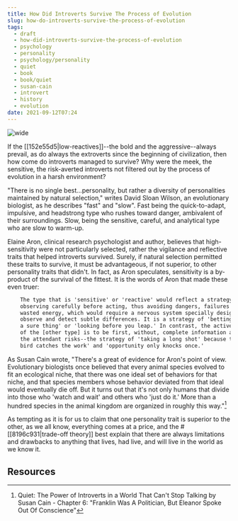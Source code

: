 ```yaml
---
title: How Did Introverts Survive The Process of Evolution
slug: how-do-introverts-survive-the-process-of-evolution
tags:
  - draft
  - how-did-introverts-survive-the-process-of-evolution
  - psychology
  - personality
  - psychology/personality
  - quiet
  - book
  - book/quiet
  - susan-cain
  - introvert
  - history
  - evolution
date: 2021-09-12T07:24
---
```



![wide](https://cdn.pixabay.com/photo/2015/03/26/15/55/the-thinker-692959_1280.jpg "image from Pixabay (cc)")

If the [[152e55d5|low-reactives]]--the bold and the aggressive--always prevail,
as do always the extroverts since the beginning of civilization, then how come
do introverts managed to survive? Why were the meek, the sensitive, the
risk-averted introverts not filtered out by the process of evolution in a harsh
environment?

"There is no single best...personality, but rather a diversity of personalities
maintained by natural selection," writes David Sloan Wilson, an evolutionary
biologist, as he describes "fast" and "slow". Fast being the quick-to-adapt,
impulsive, and headstrong type who rushes toward danger, ambivalent of their
surroundings. Slow, being the sensitive, careful, and analytical type who are
slow to warm-up.

Elaine Aron, clinical research psychologist and author, believes that
high-sensitivity were not particularly selected, rather the vigilance and
reflective traits that helped introverts survived. Surely, if natural selection
permitted these traits to survive, it must be advantageous, if not superior, to
other personality traits that didn't. In fact, as Aron speculates, sensitivity
is a by-product of the survival of the fittest. It is the words of Aron that
made these even truer:

```txt
    The type that is 'sensitive' or 'reactive' would reflect a strategy of
    observing carefully before acting, thus avoiding dangers, failures and
    wasted energy, which would require a nervous system specially designed to
    observe and detect subtle differences. It is a strategy of 'betting on
    a sure thing' or 'looking before you leap.' In contrast, the active strategy
    of the [other type] is to be first, without, complete information and with
    the attendant risks--the strategy of 'taking a long shot' because the 'early
    bird catches the work' and 'opportunity only knocks once.'
```

As Susan Cain wrote, "There's a great of evidence for Aron's point of view.
Evolutionary biologists once believed that every animal species evolved to fit
an ecological niche, that there was one ideal set of behaviors for that niche,
and that species members whose behavior deviated from that ideal would
eventually die off. But it turns out that it's not only humans that divide into
those who 'watch and wait' and others who 'just do it.' More than a hundred
species in the animal kingdom are organized in roughly this way."[^1]

As tempting as it is for us to claim that one personality trait is superior to
the other, as we all know, everything comes at a price, and the
#[[8196c931|trade-off theory]] best explain that there are always limitations
and drawbacks to anything that lives, had live, and will live in the world as we
know it.

## Resources

[^1]: Quiet: The Power of Introverts in a World That Can't Stop Talking by Susan Cain - Chapter 6: "Franklin Was A Politician, But Eleanor Spoke Out Of Conscience"
